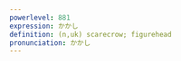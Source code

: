 ```yaml
---
powerlevel: 881
expression: かかし
definition: (n,uk) scarecrow; figurehead
pronunciation: かかし
---
```

